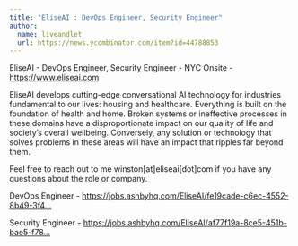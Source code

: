 ```yaml
---
title: "EliseAI : DevOps Engineer, Security Engineer"
author:
  name: liveandlet
  url: https://news.ycombinator.com/item?id=44788853
---
```

EliseAI - DevOps Engineer, Security Engineer - NYC Onsite - <a href="https:&#x2F;&#x2F;www.eliseai.com" rel="nofollow">https:&#x2F;&#x2F;www.eliseai.com</a>

EliseAI develops cutting-edge conversational AI technology for industries fundamental to our lives: housing and healthcare. Everything is built on the foundation of health and home. Broken systems or ineffective processes in these domains have a disproportionate impact on our quality of life and society’s overall wellbeing. Conversely, any solution or technology that solves problems in these areas will have an impact that ripples far beyond them.

Feel free to reach out to me winston[at]eliseai[dot]com if you have any questions about the role or company.

DevOps Engineer - <a href="https:&#x2F;&#x2F;jobs.ashbyhq.com&#x2F;EliseAI&#x2F;fe19cade-c6ec-4552-8b49-3f45107f2466" rel="nofollow">https:&#x2F;&#x2F;jobs.ashbyhq.com&#x2F;EliseAI&#x2F;fe19cade-c6ec-4552-8b49-3f4...</a>

Security Engineer - <a href="https:&#x2F;&#x2F;jobs.ashbyhq.com&#x2F;EliseAI&#x2F;af77f19a-8ce5-451b-bae5-f78750679df3" rel="nofollow">https:&#x2F;&#x2F;jobs.ashbyhq.com&#x2F;EliseAI&#x2F;af77f19a-8ce5-451b-bae5-f78...</a>
<JobApplication />
